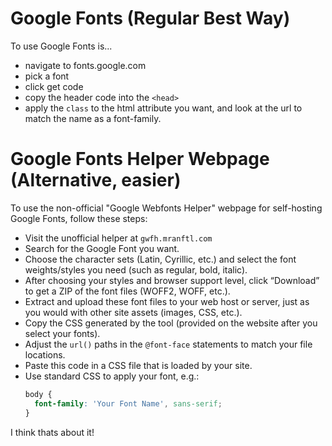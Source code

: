 # Google Fonts (Regular Best Way)
To use Google Fonts is...
* navigate to fonts.google.com
* pick a font
* click get code
* copy the header code into the ```<head>```
* apply the ```class``` to the html attribute you want, and look at the url to match the name as a font-family.

# Google Fonts Helper Webpage (Alternative, easier)
To use the non-official "Google Webfonts Helper" webpage for self-hosting Google Fonts, follow these steps: 

- Visit the unofficial helper at `gwfh.mranftl.com`
- Search for the Google Font you want.
- Choose the character sets (Latin, Cyrillic, etc.) and select the font weights/styles you need (such as regular, bold, italic).
- After choosing your styles and browser support level, click “Download” to get a ZIP of the font files (WOFF2, WOFF, etc.).
- Extract and upload these font files to your web host or server, just as you would with other site assets (images, CSS, etc.).
- Copy the CSS generated by the tool (provided on the website after you select your fonts).
- Adjust the `url()` paths in the `@font-face` statements to match your file locations.
- Paste this code in a CSS file that is loaded by your site.
- Use standard CSS to apply your font, e.g.:
  ```css
  body {
    font-family: 'Your Font Name', sans-serif;
  }
  ```

I think thats about it!